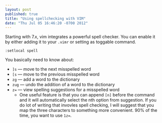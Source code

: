 ```yaml
---
layout: post
published: true
title: "Using spellchecking with VIM"
date: "Thu Jul 05 16:46:20 -0700 2012"
---
```


Starting with 7.x, vim integrates a powerful spell checker. You can enable it by
either adding it to your `.vimr` or setting as toggable command.

`:setlocal spell`

You basically need to know about:

* `]s` — move to the next misspelled word
* `[s` — move to the previous misspelled word
* `zg` — add a word to the dictionary
* `zug` — undo the addition of a word to the dictionary
* `z=` — view spelling suggestions for a misspelled word
  * One useful feature is that you can append `[n]` before the command and it
    will automatically select the nth option from suggestion. If you do lot of
    writing that invovles spell checking, I will suggest that you map the three
    characters to something more convenient. 90% of the time, you want to use
    `1z=`.
